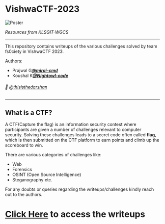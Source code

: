 # VishwaCTF-2023



![Poster](https://klsgit-wgcs.github.io/VishwaCTF-2023/assets/VishwaCTF_Poster.png)

*Resources from KLSGIT-WGCS*

---------
This repository contains writeups of the various challenges solved by team fs0ciety in VishwaCTF 2023.

Authors:
* Prajwal G[***@mirai-cmd***](https://github.com/mirai-cmd)
* Koushal K[***@Nightowl-code***](https://github.com/Nightowl-code)

###### 👀 [@thisisthedarshan](https://github.com/thisisthedarshan)

---------

## What is a CTF?
A CTF(Capture the flag) is an information security contest where participants are given a number of challenges relevant to computer security. Solving these challenges leads to a secret code often called **flag**, which is then submitted on the CTF platform to earn points and climb up the scoreboard to win.

There are various categories of challenges like:
- Web
- Forensics
- OSINT (Open Source Intelligence)
- Steganography etc.

For any doubts or queries regarding the writeups/challenges kindly reach out to the authors.

# [Click Here](http://klsgit-wgcs.github.io/VishwaCTF-2023/writeups) to access the writeups

